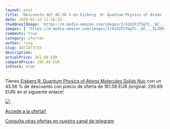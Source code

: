 ```yaml
---
layout: post
title: 'Descuento del 45.56 % en Eisberg  R: Quantum Physics of Atoms  Mo'
date: 2020-02-24 12:16:33
thumbnailImage: 'https://m.media-amazon.com/images/I/41O2F2fGpTL._AC_._SL200_.jpg'
images: [ 'https://m.media-amazon.com/images/I/41O2F2fGpTL._AC_._SL200_.jpg' ]
comments: true
category: ofertas
author: ring
slug: 047187373X
description:
actualPrice: 161.08 EUR
comparePrice: 295.89 EUR
inStock: true
---
```


Tienes [Eisberg  R: Quantum Physics of Atoms  Molecules  Solids  Nuc](https://www.amazon.com/dp/047187373X/?tag=redken08-20) con un 45.56 % de descuento con precio de oferta de 161.08 EUR (original: 295.89 EUR) en el siguiente enlace!

[![](https://m.media-amazon.com/images/I/41O2F2fGpTL._AC_._SL200_.jpg)](https://www.amazon.com/dp/047187373X/?tag=redken08-20)

[Accede a la oferta!!](https://www.amazon.com/dp/047187373X/?tag=redken08-20)

[Consulta otras ofertas en nuestro canal de telegram](https://t.me/s/ofertas25)
